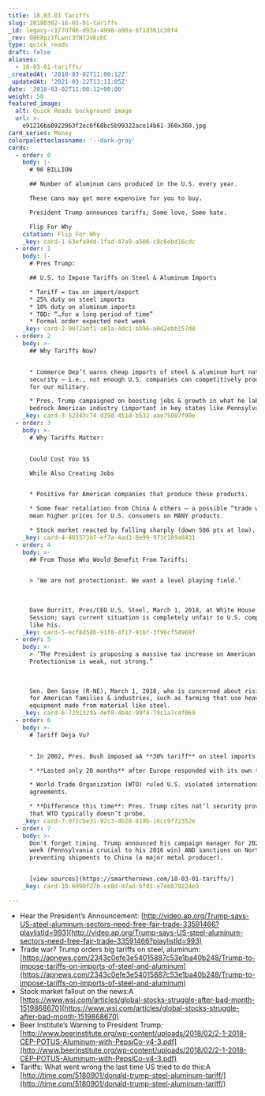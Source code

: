 ```yaml
---
title: 18.03.01 Tariffs
slug: 20180302-18-03-01-tariffs
_id: legacy-c177d706-d93a-4998-a90a-8f1d361c30f4
_rev: O8E8pz1fLwnc3fN7JVEzbC
type: quick_reads
draft: false
aliases:
  - 18-03-01-tariffs/
_createdAt: '2018-03-02T11:00:12Z'
_updatedAt: '2021-03-22T13:11:05Z'
date: '2018-03-02T11:00:12+00:00'
weight: 50
featured_image:
  alt: Quick Reads background image
  url: >-
    e91216ba8922863f2ec6f68bc5b99322ace14b61-360x360.jpg
card_series: Money
colorpaletteclassname: '--dark-gray'
cards:
  - order: 0
    body: |-
      # 96 BILLION

      ## Number of aluminum cans produced in the U.S. every year.

      These cans may get more expensive for you to buy.

      President Trump announces tariffs; Some love. Some hate.

      Flip For Why
    citation: Flip For Why
    _key: card-1-63efa9dd-1fad-47a9-a506-c8c6ebd16cdc
  - order: 1
    body: |-
      # Pres Trump:

      ## U.S. to Impose Tariffs on Steel & Aluminum Imports

      * Tariff = tax on import/export
      * 25% duty on steel imports
      * 10% duty on aluminum imports
      * TBD: “…for a long period of time”
      * Formal order expected next week
    _key: card-2-9072abf1-a81a-4dc1-bb96-a0d2ebb157d8
  - order: 2
    body: >-
      ## Why Tariffs Now?


      * Commerce Dep’t warns cheap imports of steel & aluminum hurt nat’l
      security – i.e., not enough U.S. companies can competitively produce metal
      for our military.

      * Pres. Trump campaigned on boosting jobs & growth in what he labeled a
      bedrock American industry (important in key states like Pennsylvania).
    _key: card-3-52343c74-d39d-451d-b532-aae75087f90e
  - order: 3
    body: >-
      # Why Tariffs Matter:


      Could Cost You $$  

      While Also Creating Jobs


      * Positive for American companies that produce these products.

      * Some fear retaliation from China & others – a possible “trade war” could
      mean higher prices for U.S. consumers on MANY products.

      * Stock market reacted by falling sharply (down 586 pts at low).
    _key: card-4-465573b7-ef7a-4ad3-8e99-971c189a8431
  - order: 4
    body: >-
      ## From Those Who Would Benefit From Tariffs:


      > ‘We are not protectionist. We want a level playing field.’  
        
        
        
      Dave Burritt, Pres/CEO U.S. Steel, March 1, 2018, at White House Listening
      Session; says current situation is completely unfair to U.S. companies
      like his.
    _key: card-5-ecf8d58b-91f8-4f17-916f-3f96cf54969f
  - order: 5
    body: >-
      > ‘The President is proposing a massive tax increase on American families.
      Protectionism is weak, not strong.”  
        
        
        
      Sen. Ben Sasse (R-NE), March 1, 2018, who is concerned about rising prices
      for American families & industries, such as farming that use heavy
      equipment made from material like steel.
    _key: card-6-7291329a-def0-4b4c-99f8-79c1a7c4f069
  - order: 6
    body: >-
      # Tariff Deja Vu?


      * In 2002, Pres. Bush imposed aA **30% tariff** on steel imports.

      * **Lasted only 20 months** after Europe responded with its own tariffs.

      * World Trade Organization (WTO) ruled U.S. violated international trade
      agreements.

      * **Difference this time**: Pres. Trump cites nat’l security provision
      that WTO typically doesn’t probe.
    _key: card-7-0f2cbe31-92c3-4b28-819b-16cc9f72352e
  - order: 7
    body: >-
      Don't forget timing. Trump announced his campaign manager for 2020 this
      week (Pennsylvania crucial to his 2016 win) AND sanctions on North Korea,
      preventing shipments to China (a major metal producer).


      [view sources](https://smarthernews.com/18-03-01-tariffs/)
    _key: card-10-6990f27b-ce8d-47ad-bf03-e7eb879224e9

---
```

* Hear the President’s Announcement: [http://video.ap.org/Trump-says-US-steel-aluminum-sectors-need-free-fair-trade-33591466?playlistId=993](http://video.ap.org/Trump-says-US-steel-aluminum-sectors-need-free-fair-trade-33591466?playlistId=993)
* Trade war? Trump orders big tariffs on steel, aluminum: [https://apnews.com/2343c0efe3e54015887c53e1ba40b248/Trump-to-impose-tariffs-on-imports-of-steel-and-aluminum](https://apnews.com/2343c0efe3e54015887c53e1ba40b248/Trump-to-impose-tariffs-on-imports-of-steel-and-aluminum)
* Stock market fallout on the news:A [https://www.wsj.com/articles/global-stocks-struggle-after-bad-month-1519868670](https://www.wsj.com/articles/global-stocks-struggle-after-bad-month-1519868670)
* Beer Institute’s Warning to President Trump: [http://www.beerinstitute.org/wp-content/uploads/2018/02/2-1-2018-CEP-POTUS-Aluminum-with-PepsiCo-v4-3.pdf](http://www.beerinstitute.org/wp-content/uploads/2018/02/2-1-2018-CEP-POTUS-Aluminum-with-PepsiCo-v4-3.pdf)
* Tariffs: What went wrong the last time US tried to do this:A [http://time.com/5180901/donald-trump-steel-aluminum-tariff/](http://time.com/5180901/donald-trump-steel-aluminum-tariff/)
